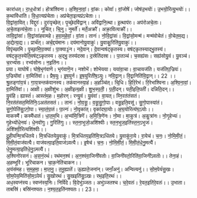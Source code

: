 

  
कारा॑धत्। रा॒ध्॒धोत्रा॑। होत्रा॑श्विना। अ॒श्वि॒ना॒वां॒। वां॒कः। कोवां॑। वां॒जोषे॑। जोष॑उ॒भयोः॑। उ॒भयो॒रित्यु॒भयोः॑।। क॒थावि॑धाति। वि॒धा॒त्यप्र॑चेताः। अप्र॑चेता॒इत्यप्र॑ऽचेताः।।  
वि॒द्वांसा॒वित्। विद्दुरः॑। दुरः॑पृच्छेत्। पृ॒च्छे॒दवि॑द्वान्। अवि॑द्वानि॒त्था। इ॒त्थाप॑रः। अप॑रोअचे॒ताः। अ॒चे॒ताइत्य॑चे॒ताः।। नूचि॑त्। चि्॒नु। नुमर्ते॑। मर्ते॒अक्रौ॑। अक्रा॒वित्यक्रौ॑।।  
तावि॒द्वांसा॑। वि॒द्वांसा॑हवामहे। ह॒वा॒म॒हे॒वां॒। वां॒ता। तानः॑। नो॒वि॒द्वांसः॑। वि॒द्वांसो॒मन्म॑। मन्म॑वोचेतं। वो॒चेत॒म॒द्य। अ॒द्येत्य॒द्य।। प्रार्च॑त्। अर्च॒द्दय॑मानः। दय॑मानोयु॒वाकुः॑। यु॒वाकु॒रिति॑यु॒वाकुः॑।।  
विपृ॑च्छामि। पृ॒च्छा॒मि॒पा॒क्या॑। पा॒क्या३॒॑न। नदे॒वान्। दे॒वान्वष॑ट्कृतस्य। वष॑ट्कृतस्याद्भु॒तस्य॑। वष॑ट्कृ॒त॒स्येति॒वष॑ट्ऽकृतस्य। अ॒द्भु॒ तस्य॑दस्रा। द॒स्रेति॑दस्रा।। पा॒तञ्च॑। च॒सह्य॑सः। सह्य॑सोयु॒वं। यु॒वञ्च॑। च॒रभ्य॑सः। रभ्य॑सोनः। न॒इति॑नः।।  
प्रया। याघोषे॑। घोषे॒भृग॑वाणॆ। भृग॑वाणॆ॒न। नशोभे॑। शोभेयया। यया॑वा॒चा। वा॒चायज॑ति। यज॑तिप॒ज्रियः॑। प॒ज्रियो॑वां। वा॒मिति॑वां।। प्रैष॒युः। इ॒ष॒युर्न। इ॒ष॒युरिती॑ष॒ऽयुः। नवि॒द्वान्। वि॒द्वानिति॑वि॒द्वान्।। 22 ।।  
श्रु॒तङ्गा॑य॒त्रं। गा॒य॒त्रन्तक॑वानस्य। तक॑वानस्या॒हं। अ॒हञ्चि॑त्। चि्॒धि। हि॒रि॒रेभ॑। रि॒रेभा॑श्विना। अ॒श्वि॒ना॒वां॒। वा॒मिति॑वां।। आक्षी। अ॒क्षीशु॑भः। अ॒क्षीइत्य॒क्षी। शु॒भ॒स्प॒ती॒। प॒ती॒दन्। पती॒इति॒पती॑। दन्निति॒दन्।।  
यु॒वंहि। ह्यास्तं॑। आस्तं॑म॒हः। म॒होरन्। रन्यु॒वं। यु॒वंवा॑। वा॒यत्। य्नि॒रत॑तंसतं। नि॒रत॑तंसत॒मिति॑निः॒ऽअत॑तसतं।। तानः॑। नो॒व॒सू॒। व॒सू॒सु॒गो॒पाः। वसू॒इति॒वसू॑। सु॒गो॒पास्या॑तं। सु॒गो॒पेति॑सु॒ऽगो॒पा। स्या॒तं॒पा॒तं। पा॒त्नः॑। नो॒वृका॑त्। वृका॑दघा॒योः। अ॒घ॒योरित्य॑घ॒ऽयोः।।  
माकस्मै॑। कस्मै॑धातं। धा॒त॒म॒भि। अ॒भ्य॑मि॒त्रिणॆ॑। अ॒मि॒त्रि॒णे॑नः। नो॒मा। मा॒कुत्र॑। अ॒कु॒त्रा॑नः। नो॒गृ॒हेभ्यः॑। गृ॒हेभ्यो॑धे॒नवः॑। धे॒नवो॑गुः। गु॒रिति॑गुः।। स्त॒ना॒भुजो॒अशि॑श्वीः। स्त॒न॒भुज॒इति॑स्त॒न॒ऽभुजः॑। अशि॑श्वी॒रित्यशि॑श्वीः।।  
दु॒ही॒यन्मि॒त्रधि॑तये। मि॒त्रधि॑तयेयु॒वाकु॑। मि॒त्रधि॑तय॒इति॑मि॒त्रऽधि॑तये। यु॒वाकु॑रा॒ये। रा॒येच॑। च॒नः॒। नो॒मि॒मी॒तं॒। मि॒मी॒तं॒वाज॑वत्यै। वाज॑वत्या॒इति॒वाज॑ऽवत्यै।। इ॒षेच॑। च॒नः॒। नो॒मि॒मी॒तं॒। मि॒मी॒तं॒धे॒नु॒मत्यै॑। धे॒नु॒मत्या॒इति॑धे॒नु॒ऽमत्यै॑।।  
अ॒श्विनो॑रसनं। अ॒स॒नं॒रथं॑। रथ॑मन॒श्वं। अ॒न॒श्वंवा॒जिनी॑वतोः। वा॒जिनी॑वतो॒रिति॑वा॒जिनी॑ऽवतॊः।। तेना॒हं। अ॒हम्भूरि॑। भूरि॑चाकन। चा॒क॒नेति॑चाकन।।  
अ॒यंस॑मह। स॒म॒ह॒मा॒। मा॒त॒नु॒। त॒नू॒ह्याते॑। ऊ॒ह्याते॒जना॑न्। जनाँ॒अनु॑। अन्वित्यनु॑।। सो॒म॒पेयं॑सु॒खः। सो॒म॒पेय॒मिति॑सो॒म॒ऽपेयं॑। सु॒खोरथः॑। सु॒खइति॑सु॒ऽखः। रथ॒इति॒रथः॑।।  
अध॒स्वप्न॑स्य। स्वप्न॑स्य॒निः। निर्वि॑दे। वि॒देभु॑ञ्जतः। अभु॑ञ्जतश्च। च॒रे॒वतः॑। रे॒वत॒इति॑रे॒वतः॑।। उ॒भाता। ताबस्रि॑। बस्रि॑नश्यतः। न॒श्य॒त॒इति॑नश्यतः।। 23।।  

